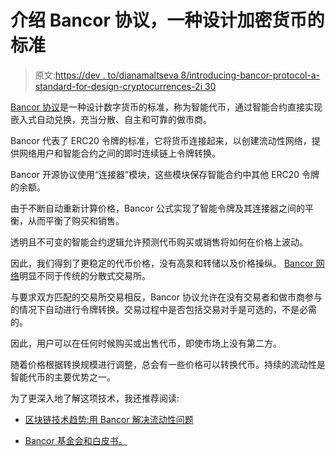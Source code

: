 # 介绍 Bancor 协议，一种设计加密货币的标准

> 原文:[https://dev . to/dianamaltseva 8/introducing-bancor-protocol-a-standard-for-design-cryptocurrences-2i 30](https://dev.to/dianamaltseva8/introducing-bancor-protocol-a-standard-for-designing-cryptocurrencies-2i30)

[Bancor 协议](https://about.bancor.network/protocol/)是一种设计数字货币的标准，称为智能代币，通过智能合约直接实现嵌入式自动兑换，充当分散、自主和可靠的做市商。

Bancor 代表了 ERC20 令牌的标准，它将货币连接起来，以创建流动性网络，提供网络用户和智能合约之间的即时连续链上令牌转换。

Bancor 开源协议使用“连接器”模块，这些模块保存智能合约中其他 ERC20 令牌的余额。

由于不断自动重新计算价格，Bancor 公式实现了智能令牌及其连接器之间的平衡，从而平衡了购买和销售。

透明且不可变的智能合约逻辑允许预测代币购买或销售将如何在价格上波动。

因此，我们得到了更稳定的代币价格，没有高泵和转储以及价格操纵。 [Bancor 网络](https://blog.bancor.network/)明显不同于传统的分散式交易所。

与要求双方匹配的交易所交易相反，Bancor 协议允许在没有交易者和做市商参与的情况下自动进行令牌转换。交易过程中是否包括交易对手是可选的，不是必需的。

因此，用户可以在任何时候购买或出售代币，即使市场上没有第二方。

随着价格根据转换规模进行调整，总会有一些价格可以转换代币。持续的流动性是智能代币的主要优势之一。

为了更深入地了解这项技术，我还推荐阅读:

*   [区块链技术趋势:用 Bancor 解决流动性问题](https://smartym.pro/blog/blockchain-tech-trends-introduction-to-bancor-protocol-a-solution-to-the-liquidity-problem/)

*   [Bancor 基金会和白皮书。](https://storage.googleapis.com/website-bancor/2018/04/01ba8253-bancor_protocol_whitepaper_en.pdf)